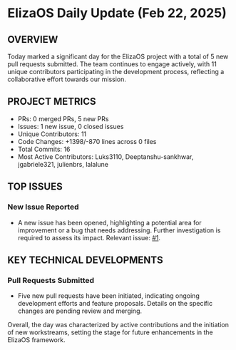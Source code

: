 # ElizaOS Daily Update (Feb 22, 2025)

## OVERVIEW 
Today marked a significant day for the ElizaOS project with a total of 5 new pull requests submitted. The team continues to engage actively, with 11 unique contributors participating in the development process, reflecting a collaborative effort towards our mission.

## PROJECT METRICS
- PRs: 0 merged PRs, 5 new PRs
- Issues: 1 new issue, 0 closed issues
- Unique Contributors: 11
- Code Changes: +1398/-870 lines across 0 files
- Total Commits: 16
- Most Active Contributors: Luks3110, Deeptanshu-sankhwar, jgabriele321, julienbrs, lalalune

## TOP ISSUES
### New Issue Reported
- A new issue has been opened, highlighting a potential area for improvement or a bug that needs addressing. Further investigation is required to assess its impact. Relevant issue: [#1](https://github.com/elizaos/eliza/issues/1).

## KEY TECHNICAL DEVELOPMENTS
### Pull Requests Submitted
- Five new pull requests have been initiated, indicating ongoing development efforts and feature proposals. Details on the specific changes are pending review and merging. 

Overall, the day was characterized by active contributions and the initiation of new workstreams, setting the stage for future enhancements in the ElizaOS framework.